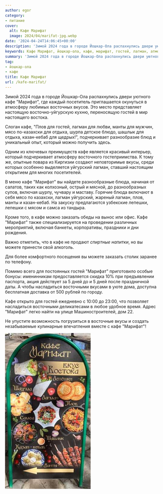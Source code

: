 ```yaml
---
author: egor
category:
- питание
cover:
  alt: Кафе Марифат
  image: 2024/04/marifat-jpg.webp
date: '2024-04-24T14:06:45+00:00'
description: 'Зимой 2024 года в городе Йошкар-Ола распахнулись двери уютного кафе "Марифат", где каждый посетитель приглашается окунуться в атмосферу любимых восточных...'
keywords: Кафе Марифат, йошкар-ола, кафе, марифат, гостей, лагман, атмосферу, плов, манты, мясо, казахски, отдыха, казан, кебаб, подчеркивает, который, вкусы
summary: 'Зимой 2024 года в городе Йошкар-Ола распахнулись двери уютного кафе "Марифат", где каждый посетитель приглашается окунуться в атмосферу любимых восточных...'
tag:
- йошкар-ола
- кафе
title: Кафе Марифат
url: /kafe-marifat/
---
```


Зимой 2024 года в городе Йошкар-Ола распахнулись двери уютного кафе "Марифат", где каждый посетитель приглашается окунуться в атмосферу любимых восточных вкусов. Это место представляет настоящую восточно-уйгурскую кухню, переносящую гостей в мир настоящего востока.

Слоган кафе, "Плов для гостей, лагман для любви, манты для мужчин, мясо по-казахски для отдыха, шурпа детское блюдо, шашлык для отдыха, казан-кебаб для щедрых!", подчеркивает разнообразие блюд и уникальный опыт, который можно получить здесь.

Одним из ключевых преимуществ кафе является красивый интерьер, который подчеркивает атмосферу восточного гостеприимства. К тому же, опытные повара из Киргизии создают неповторимые вкусы, среди которых особенно выделяется уйгурский лагман, ставший настоящим открытием для многих посетителей.

В меню кафе "Марифат" вы найдете разнообразные блюда, начиная от салатов, таких как колхозный, острый и мясной, до разнообразных супов, включая шурпу, чучвару и маставу. Горячие блюда включают в себя мясо по казахски, лагман уйгурский, жареный лагман, плов, манты и казан-кебаб. На закуску предлагаются узбекские лепешки, лепешки с мясом и самса из тандыра.

Кроме того, в кафе можно заказать обеды на вынос или офис. Кафе "Марифат" также специализируется на проведении различных мероприятий, включая банкеты, корпоративы, праздники и дни рождения.

Важно отметить, что в кафе не продают _спиртные напитки_, но вы можете принести свой алкоголь.

Для более комфортного посещения вы можете заказать столик заранее по телефону.

Помимо всего для постоянных гостей "Марифат" приготовило особые бонусы: именинникам предоставляется скидка 10% при предъявлении паспорта, акция действует за 5 дней до и 5 дней после праздничной даты. А чтобы насладиться восточными вкусами в уюте дома, доступна бесплатная доставка от 500 рублей по городу.

Кафе открыто для гостей ежедневно с 10:00 до 23:00, что позволяет насладиться восточными деликатесами в любое удобное время. Адрес "Марифат" легко найти на улице Машиностроителей, дом 22.

Не упустите возможность погрузиться в восточные вкусы и создать незабываемые кулинарные впечатления вместе с кафе "Марифат"!

![marifat 2](2024/04/marifat-2.jpg)